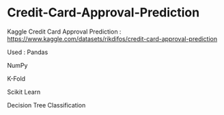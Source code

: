 # Credit-Card-Approval-Prediction
 Kaggle Credit Card Approval Prediction : https://www.kaggle.com/datasets/rikdifos/credit-card-approval-prediction 
 
 Used :
 Pandas
 
 NumPy
 
 K-Fold
 
 Scikit Learn
 
 Decision Tree Classification
